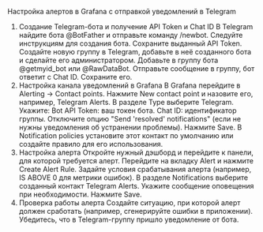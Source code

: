 Настройка алертов в Grafana с отправкой уведомлений в Telegram
1. Создание Telegram-бота и получение API Token и Chat ID
В Telegram найдите бота @BotFather и отправьте команду /newbot. Следуйте инструкциям для создания бота. Сохраните выданный API Token.
Создайте новую группу в Telegram, добавьте в неё созданного бота и сделайте его администратором.
Добавьте в группу бота @getmyid_bot или @RawDataBot. Отправьте сообщение в группу, бот ответит с Chat ID. Сохраните его.
2. Настройка канала уведомлений в Grafana
В Grafana перейдите в Alerting → Contact points.
Нажмите New contact point и назовите его, например, Telegram Alerts.
В разделе Type выберите Telegram.
Укажите:
Bot API Token: ваш токен бота.
Chat ID: идентификатор группы.
Отключите опцию "Send 'resolved' notifications" (если не нужны уведомления об устранении проблемы).
Нажмите Save.
В Notification policies установите этот контакт по умолчанию или создайте правило для его использования.
3. Настройка алерта
Откройте нужный дэшборд и перейдите к панели, для которой требуется алерт.
Перейдите на вкладку Alert и нажмите Create Alert Rule.
Задайте условия срабатывания алерта (например, IS ABOVE 0 для метрики ошибок).
В разделе Notifications выберите созданный контакт Telegram Alerts.
Укажите сообщение оповещения при необходимости.
Нажмите Save.
4. Проверка работы алерта
Создайте ситуацию, при которой алерт должен сработать (например, сгенерируйте ошибки в приложении).
Убедитесь, что в Telegram-группу пришло уведомление от бота.